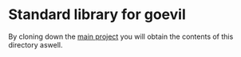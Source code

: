 # Standard library for goevil

By cloning down the [main project](https://github.com/CrestFallenTurtle/go-evil) you will obtain the contents of this directory aswell.
